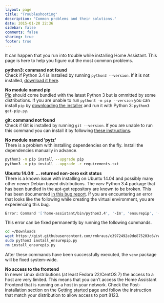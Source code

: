 ```yaml
---
layout: page
title: "Troubleshooting"
description: "Common problems and their solutions."
date: 2015-01-20 22:36
sidebar: false
comments: false
sharing: true
footer: true
---
```


It can happen that you run into trouble while installing Home Assistant. This page is here to help you figure out the most common problems.

**python3: command not found**<br>
Check if Python 3.4 is installed by running `python3 --version`. If it is not installed, [download it here](https://www.python.org/getit/).

**No module named pip**<br>
[Pip](https://pip.pypa.io/en/stable/) should come bundled with the latest Python 3 but is ommitted by some distributions. If you are unable to run `python3 -m pip --version` you can install `pip` by [downloading the installer](https://bootstrap.pypa.io/get-pip.py) and run it with Python 3: `python3 get-pip.py`.

**git: command not found**<br>
Check if Git is installed by running `git --version`. If you are unable to run this command you can install it by following [these instructions](http://git-scm.com/downloads).

**No module named 'pytz'**<br>
There is a problem with installing dependencies on the fly. Install the dependencies manually in advance.

```bash
python3 -m pip install --upgrade pip
python3 -m pip install --upgrade -r requirements.txt
```

**Ubuntu 14.04: ... returned non-zero exit status**<br>
There is a known issue with installing on Ubuntu 14.04 and possibly many other newer Debian based distributions. The `venv` Python 3.4 package that has been bundled in the apt-get repository are known to be broken. This has been documented [in this bug report](https://bugs.launchpad.net/ubuntu/+source/python3.4/+bug/1290847). If you are encountering an error that looks like the following while creating the virtual environment, you are experiencing this bug.

```bash
Error: Command '['home-assistant/bin/python3.4', '-Im', 'ensurepip', '--upgrade', '--default-pip']' returned non-zero exit status
```

This error can be fixed permanently by running the following commands.

```bash
cd ~/Downloads
wget https://gist.githubusercontent.com/rmkraus/c3972492a9de875203c6/raw/46629b63857537deedc85ec4a11cd8284816e2a0/install_ensurepip.py
sudo python3 install_ensurepip.py
rm install_ensurepip.py
```

After these commands have been successfully executed, the `venv` package will be fixed system-wide.

**No access to the frontend**<br>
In newer Linux distributions (at least Fedora 22/CentOS 7) the access to a host are very limited. This means that you can't access the Home Assistant Frontend that is running on a host in your network. Check the Post-installation section on the [Getting started]({{site_root}}/getting-started/index.html) page and follow the instruction that match your distribution to allow access to port 8123.

